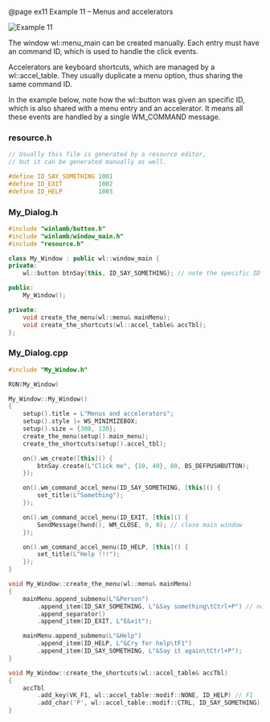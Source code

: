 @page ex11 Example 11 – Menus and accelerators

![Example 11](ex11.gif)

The window wl::menu_main can be created manually. Each entry must have an command ID, which is used to handle the click events.

Accelerators are keyboard shortcuts, which are managed by a wl::accel_table. They usually duplicate a menu option, thus sharing the same command ID.

In the example below, note how the wl::button was given an specific ID, which is also shared with a menu entry and an accelerator. It means all these events are handled by a single WM_COMMAND message.

### resource.h

````cpp
// Usually this file is generated by a resource editor,
// but it can be generated manually as well.

#define ID_SAY_SOMETHING 1001
#define ID_EXIT          1002
#define ID_HELP          1003
````

### My_Dialog.h

````cpp
#include "winlamb/button.h"
#include "winlamb/window_main.h"
#include "resource.h"

class My_Window : public wl::window_main {
private:
	wl::button btnSay{this, ID_SAY_SOMETHING}; // note the specific ID

public:
	My_Window();

private:
	void create_the_menu(wl::menu& mainMenu);
	void create_the_shortcuts(wl::accel_table& accTbl);
};
````

### My_Dialog.cpp

````cpp
#include "My_Window.h"

RUN(My_Window)

My_Window::My_Window()
{
	setup().title = L"Menus and accelerators";
	setup().style |= WS_MINIMIZEBOX;
	setup().size = {300, 130};
	create_the_menu(setup().main_menu);
	create_the_shortcuts(setup().accel_tbl);

	on().wm_create([this]() {
		btnSay.create(L"Click me", {10, 40}, 80, BS_DEFPUSHBUTTON);
	});

	on().wm_command_accel_menu(ID_SAY_SOMETHING, [this]() {
		set_title(L"Something");
	});

	on().wm_command_accel_menu(ID_EXIT, [this]() {
		SendMessage(hwnd(), WM_CLOSE, 0, 0); // close main window
	});

	on().wm_command_accel_menu(ID_HELP, [this]() {
		set_title(L"Help !!!");
	});
}

void My_Window::create_the_menu(wl::menu& mainMenu)
{
	mainMenu.append_submenu(L"&Person")
		.append_item(ID_SAY_SOMETHING, L"&Say something\tCtrl+P") // notice the \t char
		.append_separator()
		.append_item(ID_EXIT, L"E&xit");

	mainMenu.append_submenu(L"&Help")
		.append_item(ID_HELP, L"&Cry for help\tF1")
		.append_item(ID_SAY_SOMETHING, L"&Say it again\tCtrl+P");
}

void My_Window::create_the_shortcuts(wl::accel_table& accTbl)
{
	accTbl
		.add_key(VK_F1, wl::accel_table::modif::NONE, ID_HELP) // F1
		.add_char('P', wl::accel_table::modif::CTRL, ID_SAY_SOMETHING); // Ctrl+P
}
````